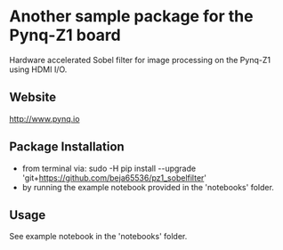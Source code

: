 # Another sample package for the Pynq-Z1 board
Hardware accelerated Sobel filter for image processing on the Pynq-Z1 using HDMI I/O.

## Website
http://www.pynq.io

## Package Installation
 * from terminal via: sudo -H pip install --upgrade 'git+https://github.com/beja65536/pz1_sobelfilter'
 * by running the example notebook provided in the 'notebooks' folder.

## Usage
See example notebook in the 'notebooks' folder.
